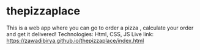 # thepizzaplace

This is a web app where you can go to order a pizza , calculate your order and get it delivered!
Technologies: Html, CSS, JS
Live link: https://zawadibirya.github.io/thepizzaplace/index.html 

